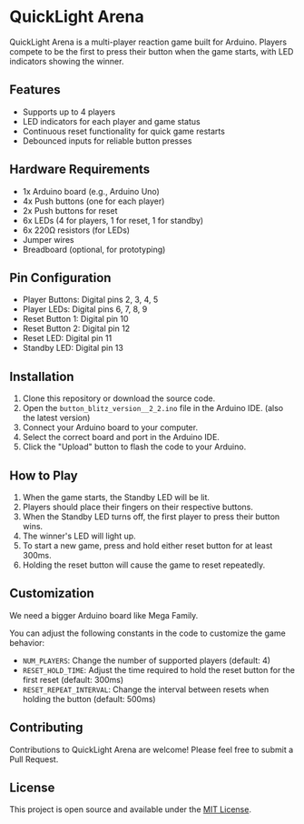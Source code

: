 # QuickLight Arena

QuickLight Arena is a multi-player reaction game built for Arduino. Players compete to be the first to press their button when the game starts, with LED indicators showing the winner.

## Features

- Supports up to 4 players
- LED indicators for each player and game status
- Continuous reset functionality for quick game restarts
- Debounced inputs for reliable button presses

## Hardware Requirements

- 1x Arduino board (e.g., Arduino Uno)
- 4x Push buttons (one for each player)
- 2x Push buttons for reset
- 6x LEDs (4 for players, 1 for reset, 1 for standby)
- 6x 220Ω resistors (for LEDs)
- Jumper wires
- Breadboard (optional, for prototyping)

## Pin Configuration

- Player Buttons: Digital pins 2, 3, 4, 5
- Player LEDs: Digital pins 6, 7, 8, 9
- Reset Button 1: Digital pin 10
- Reset Button 2: Digital pin 12
- Reset LED: Digital pin 11
- Standby LED: Digital pin 13

## Installation

1. Clone this repository or download the source code.
2. Open the `button_blitz_version__2_2.ino` file in the Arduino IDE. (also the latest version)
3. Connect your Arduino board to your computer.
4. Select the correct board and port in the Arduino IDE.
5. Click the "Upload" button to flash the code to your Arduino.

## How to Play

1. When the game starts, the Standby LED will be lit.
2. Players should place their fingers on their respective buttons.
3. When the Standby LED turns off, the first player to press their button wins.
4. The winner's LED will light up.
5. To start a new game, press and hold either reset button for at least 300ms.
6. Holding the reset button will cause the game to reset repeatedly.

## Customization

We need a bigger Arduino board like Mega Family.

You can adjust the following constants in the code to customize the game behavior:

- `NUM_PLAYERS`: Change the number of supported players (default: 4)
- `RESET_HOLD_TIME`: Adjust the time required to hold the reset button for the first reset (default: 300ms)
- `RESET_REPEAT_INTERVAL`: Change the interval between resets when holding the button (default: 500ms)

## Contributing

Contributions to QuickLight Arena are welcome! Please feel free to submit a Pull Request.

## License

This project is open source and available under the [MIT License](LICENSE).
